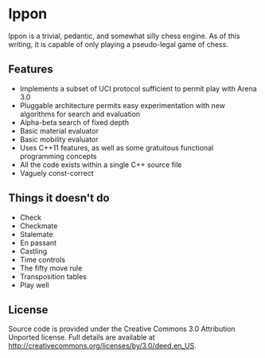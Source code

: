 Ippon
=====

Ippon is a trivial, pedantic, and somewhat silly chess
engine.  As of this writing, it is capable of only playing
a pseudo-legal game of chess.

Features
--------

- Implements a subset of UCI protocol sufficient to permit play 
  with Arena 3.0
- Pluggable architecture permits easy experimentation with 
  new algorithms for search and evaluation  
- Alpha-beta search of fixed depth
- Basic material evaluator
- Basic mobility evaluator
- Uses C++11 features, as well as some gratuitous functional
  programming concepts
- All the code exists within a single C++ source file
- Vaguely const-correct


Things it doesn't do
--------------------

- Check
- Checkmate
- Stalemate
- En passant
- Castling
- Time controls
- The fifty move rule
- Transposition tables
- Play well

License
-------

Source code is provided under the Creative Commons 3.0 Attribution 
Unported license.  Full details are available at
<http://creativecommons.org/licenses/by/3.0/deed.en_US>.